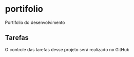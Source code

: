# portifolio
Portifolio do desenvolvimento

## Tarefas

O controle das tarefas desse projeto será realizado no GitHub
